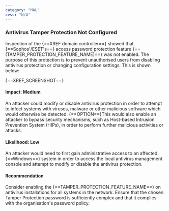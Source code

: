 ```yaml
---
category: "MAL"
cvss: "N/A"
---
```

### Antivirus Tamper Protection Not Configured
Inspection of the {==XREF domain controller==} showed that {==Sophos'/ESET's==} access password protection feature {==(TAMPER_PROTECTION_FEATURE_NAME)==} was not enabled. The purpose of this protection is to prevent unauthorised users from disabling antivirus protection or changing configuration settings. This is shown below:

{==XREF_SCREENSHOT==}
#### Impact: Medium
An attacker could modify or disable antivirus protection in order to attempt to infect systems with viruses, malware or other malicious software which would otherwise be detected. {==OPTION==}This would also enable an attacker to bypass security mechanisms, such as Host-based Intrusion Prevention System (HIPs), in order to perform further malicious activities or attacks.
#### Likelihood: Low
An attacker would need to first gain administrative access to an affected {==Windows==} system in order to access the local antivirus management console and attempt to modify or disable the antivirus protection.
#### Recommendation
Consider enabling the {==TAMPER_PROTECTION_FEATURE_NAME==} on antivirus installations for all systems in the network. Ensure that the chosen Tamper Protection password is sufficiently complex and that it complies with the organisation's password policy.
